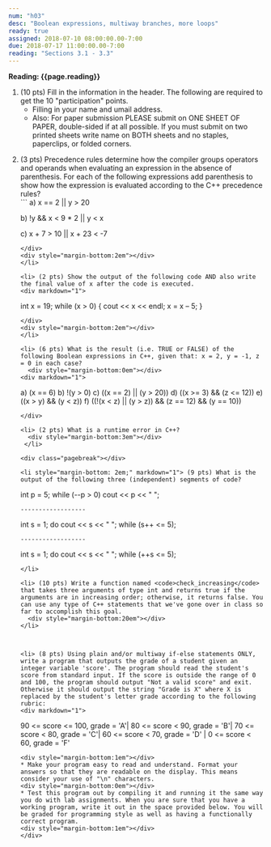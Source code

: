 ```yaml
---
num: "h03"
desc: "Boolean expressions, multiway branches, more loops"
ready: true
assigned: 2018-07-10 08:00:00.00-7:00
due: 2018-07-17 11:00:00.00-7:00
reading: "Sections 3.1 - 3.3"
---
```


<b>Reading: {{page.reading}}</b>

<ol start="1">

<li>(10 pts) Fill in the information in the header. The following are required to get the 10 "participation" points.
    <ul>
    <li>Filling in your name and umail address.<br /></li>
    </ul>
    <ul>
    	<li>Also: For paper submission PLEASE submit on ONE SHEET OF PAPER, double-sided if at all possible. If you must submit on two printed sheets write name on BOTH sheets and no staples, paperclips, or folded corners.<br /></li>
    </ul>
</li> 

<div style="margin-bottom:1em"></div>

<li>(3 pts) Precedence rules determine how the compiler groups operators and operands when evaluating an expression in the absence of parenthesis. For each of the following expressions add parenthesis to show how the expression is evaluated according to the C++ precedence rules?

<div markdown="1">
```
  a) x == 2 || y > 20

  b) !y && x < 9 * 2 || y < x

  c) x + 7 > 10 || x + 23 < -7
```
</div>
<div style="margin-bottom:2em"></div>
</li>

<li> (2 pts) Show the output of the following code AND also write the final value of x after the code is executed.
<div markdown="1">
```
int x = 19;
while (x > 0) {
   cout << x << endl;
   x = x – 5;
}
```
</div>
<div style="margin-bottom:2em"></div>
</li>

<li> (6 pts) What is the result (i.e. TRUE or FALSE) of the following Boolean expressions in C++, given that: x = 2, y = -1, z = 0 in each case?
  <div style="margin-bottom:0em"></div>
<div markdown="1">
```
  a) (x == 6)
  b) !(y > 0)
  c) ((x == 2) || (y > 20))
  d) ((x >= 3) && (z <= 12))
  e) ((x > y) && (y < z))
  f) ((!(x < z) || (y > z)) && (z == 12) && (y == 10))

```
</div>

<li> (2 pts) What is a runtime error in C++?
  <div style="margin-bottom:3em"></div>
 </li>

<div class="pagebreak"></div>

<li style="margin-bottom: 2em;" markdown="1"> (9 pts) What is the output of the following three (independent) segments of code?

```
int p = 5;
while (--p > 0)
     cout << p << " ";
```
------------------
```
int s = 1;
do
     cout << s << " ";
while (s++ <= 5);
```
------------------
```
int s = 1;
do
     cout << s << " ";
while (++s <= 5);
```
</li>

<li> (10 pts) Write a function named <code>check_increasing</code> that takes three arguments of type int and returns true if the arguments are in increasing order; otherwise, it returns false. You can use any type of C++ statements that we've gone over in class so far to accomplish this goal.
  <div style="margin-bottom:20em"></div>
</li>



<li> (8 pts) Using plain and/or multiway if-else statements ONLY, write a program that outputs the grade of a student given an integer variable 'score'. The program should read the student's score from standard input. If the score is outside the range of 0 and 100, the program should output "Not a valid score" and exit. Otherwise it should output the string "Grade is X" where X is replaced by the student's letter grade according to the following rubric:
<div markdown="1">
```
90 <= score <= 100, grade = 'A'| 80 <= score < 90, grade = 'B'| 70 <= score < 80, grade = 'C'|
60 <= score < 70, grade = 'D' | 0 <= score < 60, grade = 'F'
```
<div style="margin-bottom:1em"></div>
* Make your program easy to read and understand. Format your answers so that they are readable on the display. This means consider your use of "\n" characters. 
<div style="margin-bottom:0em"></div>
* Test this program out by compiling it and running it the same way you do with lab assignments. When you are sure that you have a working program, write it out in the space provided below. You will be graded for programming style as well as having a functionally correct program.
<div style="margin-bottom:1em"></div>
</div>

